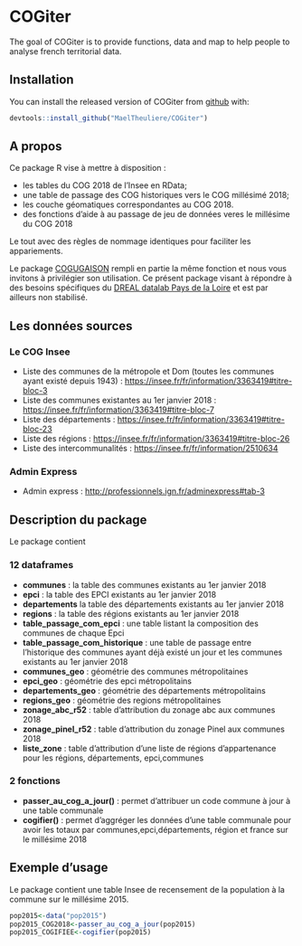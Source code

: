 
<!-- README.md is generated from README.Rmd. Please edit that file -->

# COGiter

The goal of COGiter is to provide functions, data and map to help people
to analyse french territorial data.

## Installation

You can install the released version of COGiter from
[github](https://https://github.com/) with:

``` r
devtools::install_github("MaelTheuliere/COGiter")
```

## A propos

Ce package R vise à mettre à disposition :

  - les tables du COG 2018 de l’Insee en RData;
  - une table de passage des COG historiques vers le COG millésimé 2018;
  - les couche géomatiques correspondantes au COG 2018.
  - des fonctions d’aide à au passage de jeu de données veres le
    millésime du COG 2018

Le tout avec des règles de nommage identiques pour faciliter les
appariements.

Le package [COGUGAISON](https://github.com/antuki/COGugaison) rempli en
partie la même fonction et nous vous invitons à privilégier son
utilisation. Ce présent package visant à répondre à des besoins
spécifiques du [DREAL datalab Pays de la
Loire](http://www.pays-de-la-loire.developpement-durable.gouv.fr/dreal-centre-de-service-de-la-donnee-r1957.html)
et est par ailleurs non stabilisé.

## Les données sources

### Le COG Insee

  - Liste des communes de la métropole et Dom (toutes les communes ayant
    existé depuis 1943) :
    <https://insee.fr/fr/information/3363419#titre-bloc-3>
  - Liste des communes existantes au 1er janvier 2018 :
    <https://insee.fr/fr/information/3363419#titre-bloc-7>
  - Liste des départements :
    <https://insee.fr/fr/information/3363419#titre-bloc-23>
  - Liste des régions :
    <https://insee.fr/fr/information/3363419#titre-bloc-26>
  - Liste des intercommunalités :
    <https://insee.fr/fr/information/2510634>

### Admin Express

  - Admin express : <http://professionnels.ign.fr/adminexpress#tab-3>

## Description du package

Le package contient

### 12 dataframes

  - **communes** : la table des communes existants au 1er janvier 2018
  - **epci** : la table des EPCI existants au 1er janvier 2018
  - **departements** la table des départements existants au 1er janvier
    2018
  - **regions** : la table des régions existants au 1er janvier 2018
  - **table\_passage\_com\_epci** : une table listant la composition des
    communes de chaque Epci
  - **table\_passage\_com\_historique** : une table de passage entre
    l’historique des communes ayant déjà existé un jour et les
    communes existants au 1er janvier 2018
  - **communes\_geo** : géométrie des communes métropolitaines
  - **epci\_geo** : géométrie des epci métropolitains
  - **departements\_geo** : géométrie des départements métropolitains
  - **regions\_geo** : géométrie des regions métropolitaines
  - **zonage\_abc\_r52** : table d’attribution du zonage abc aux
    communes 2018
  - **zonage\_pinel\_r52** : table d’attribution du zonage Pinel aux
    communes 2018
  - **liste\_zone** : table d’attribution d’une liste de régions
    d’appartenance pour les régions, départements, epci,communes

### 2 fonctions

  - **passer\_au\_cog\_a\_jour()** : permet d’attribuer un code commune
    à jour à une table communale
  - **cogifier()** : permet d’aggréger les données d’une table communale
    pour avoir les totaux par communes,epci,départements, région et
    france sur le millésime 2018

## Exemple d’usage

Le package contient une table Insee de recensement de la population à la
commune sur le millésime 2015.

``` r
pop2015<-data("pop2015")
pop2015_COG2018<-passer_au_cog_a_jour(pop2015)
pop2015_COGIFIEE<-cogifier(pop2015)
```
